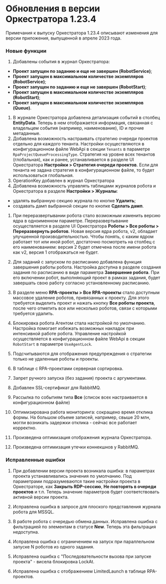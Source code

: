 # Обновления в версии Оркестратора 1.23.4

Примечания к выпуску Оркестратора 1.23.4 описывают изменения для версии приложения, выпущенной в апреле 2023 года.

### Новые функции
1. Добавлены события в журнал Оркестратора:
  * **Проект запущен по заданию и еще не завершен (RobotService)**;
  * **Проект запущен в максимальном количестве экземпляров (RobotService)**;
  * **Проект запущен по заданию и еще не завершен (RobotStart)**;
  * **Проект запущен в максимальном количестве экземпляров (RobotStart)**;
  * **Проект запущен в максимальном количестве экземпляров (Queue)**.
1. В журнале Оркестратора добавлена детализация событий в столбец **EntityData**. Теперь в нем отображается информация, связанная с владельцем события (например, наименование), ID и прочие метаданные. 
1. Добавлена возможность настраивать стратегию очереди проектов отдельно для каждого тенанта. Настройки осуществляются в конфигурационном файле WebApi в секции `Tenants` в параметре `RpaProjectQueueProcessingType`. Стратегия на уровне всех тенантов (глобальная), как и ранее, устанавливается в разделе UI Оркестратора **Настройки > Стратегия очереди проектов**. Если для тенанта не задана стратегия в конфигурационном файле, то будет использоваться глобальная. 
1. OperationKey добавлен в журнал Оркестратора
1. Добавлена возможность управлять таблицами журналов робота и Оркестратора в разделе **Настройки > Журналы**: 
* удалять выбранную секцию журнала по кнопке **Удалить**;
* создавать дамп выбранной секции по кнопке **Сделать дамп**.
1. При переразвертывании робота стало возможным изменить версию ядра в одноименном параметре. Переразвертывание осуществляется в разделе UI Оркестратора **Роботы > Все роботы > Переразвернуть роботов**. Новая версия ядра робота, v2, обладает улучшенной производительностью. Чтобы понять, с каким ядром работает тот или иной робот, достаточно посмотреть на столбец с его наименованием: версия 2 будет отмечена после имени робота как v2, версия 1 отображаться не будет.
1. Для заданий с запуском по расписанию добавлена функция завершения работы робота. Настройка доступна в разделе создания задания по расписанию в виде параметра **Завершение робота**. При его включении робот, выполняющий проект в рамках задания, будет завершать свою работу согласно установленному расписанию. 
1. В разделе меню **RPA-проекты > Все RPA-проекты** стало доступным массовое удаление роботов, привязанных к проекту. Для этого требуется выделить проект и нажать кнопку **Все роботы проекта**, после чего отметить все или несколько роботов, связи с которыми требуется удалить.
1. Блокировка робота Агентом стала настройкой по умолчанию. Настройка помогает избежать возможных накладок при интенсивной работе робота. Управление настройкой осуществляется в конфигурационном файле WebApi в секции `RobotStart` в параметре `UseAgentLock`. 



1. Подсчитываются для отображения предупреждения о стратегии только не удаленные роботы и проекты.
1. В таблице с RPA-проектами серверная сортировка.
1. Запрет ручного запуска (без задания) проекта с аргументами.
1. Добавлен SSL-сертификат для RabbitMQ.
1. Рассылка по событиям типа **Все** (список всех настраивается в конфигурационном файле)
1. Оптимизирована работа мониторинга: сокращено время отклика формы. На большом объеме записей, например, свыше 20 млн, могли возникать задержки отклика - сейчас все работает корректно.
1. Произведена оптимизация отображения журнала Оркестратора.
1. Произведена оптимизация утечки коннекшнов у RabbitMQ.


### Исправленные ошибки
1. При добавлении версии проекта возникала ошибка: в параметрах проекта устанавливались значения по умолчанию. Под параметрами подразумеваются такие настройки проекта в Оркестраторе, как **Закрыть RDP-сессию**, **Не повторять в очереди проектов** и т.п. Теперь значение параметров будет соответствовать активной версии проекта. 
1. Исправлена ошибка в запросе для плоского представления журнала робота для MSSQL.  


1. В работе робота с очередью обмена данных. Исправлена ошибка с фильтрацией по элементам в статусе **New**. Теперь эта фильтрация недоступна.

1. Исправлена ошибка с ограничением на запуск при параллельном запуске N роботов из одного задания.
1. Исправлена ошибка с "Последовательности вызова при запуске проекта" - висела блокировка LockAt.
1. Исправлена ошибка с отображением LimitedLaunch в таблице RPA-проектов.

